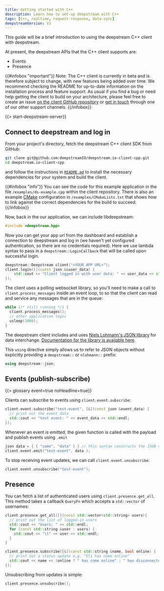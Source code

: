 ```yaml
---
title: Getting started with C++
description: Learn how to set-up deepstream with C++
tags: [C++, realtime, request-response, data-sync]
deepstreamVersion: V3
---
```


This guide will be a brief introduction to using the deepstream C++ client with
deepstream.

At present, the deepstream APIs that the C++ client supports are:
 - Events
 - Presence

{{#infobox "important"}}
Note: The C++ client is currently in beta and is therefore subject to change,
with new features being added over time. We recommend checking the
README for up-to-date information on the installation process and feature
support.
As usual if you find a bug or need help getting the client to build on your
architecture, please feel free to create an issue [on the client GitHub
repository](https://github.com/deepstreamIO/deepstream.io-client-cpp/issues) 
or [get in touch](/contact) through one of our other support channels.
{{/infobox}}

{{> start-deepstream-server}}


## Connect to deepstream and log in

From your project's directory, fetch the deepstream C++ client SDK from
GitHub:

```sh
git clone git@github.com:deepstreamIO/deepstream.io-client-cpp.git
cd deepstream.io-client-cpp
```

and follow the instructions in 
[`README.md`](https://github.com/deepstreamIO/deepstream.io-client-cpp/blob/master/README.md)
to install the necessary dependencies for your system and build the client. 


{{#infobox "info"}}
You can see the code for this example application in the file `/examples/ds-example.cpp` within the
client repository.
There is also an example [CMake](https://cmake.org/) configuration in `/examples/CMakeLists.txt`
that shows how to link against the correct dependencies for the build to succeed.
{{/infobox}}

Now, back in the our application, we can include libdeepstream:

```cpp
#include <deepstream.hpp>
```

Now you can get your app url from the dashboard and establish a connection to deepstream and log
in (we haven't yet configured authentication, so there are no credentials required). Here we use
lambda syntax to pass in a `deepstream::LoginCallback` that will be called upon successful login. 

```cpp
deepstream::Deepstream client("<YOUR APP URL>");
client.login([](const json &&user_data) {
    std::cout << "Client logged in with user data: " << user_data << std::endl;
});
```

The client uses a polling websocket library, so you'll need to make a call to
`client.process_messages` inside an event loop, to so that the client can read and service any
messages that are in the queue:
```cpp
while (/* still running */) {
  client.process_messages();
  // other application logic
  usleep(1000);
}
```

The deepstream client includes and uses [Niels Lohmann's JSON
library](https://github.com/nlohmann/json) for data interchange. [Documentation for the library is
available here](https://nlohmann.github.io/json/).

This `using` directive simply allows us to refer to JSON objects without explicitly
providing a `deepstream::` or `nlohmann::` prefix:

```cpp
using deepstream::json;
```

## Events (publish-subscribe)

{{> glossary event=true noHeadline=true}}



Clients can subscribe to events using `client.event.subscribe`:

```cpp
client.event.subscribe("test-event", [&](const json &event_data) {
  // print out the event data
  std::cout << "test event: " << event_data << std::endl;
});
```

Whenever an event is emitted, the given function is called with the payload
and publish events using `.emit`

```cpp
json data = { { "some", "data" } } // this syntax constructs the JSON object {"some": "data"}
client.event.emit("test-event", data );
```

To stop receiving event updates, we can call `client.event.unsubscribe`:

```cpp
client.event.unsubscribe("test-event");
```

## Presence

You can fetch a list of authenticated users using `client.presence.get_all`.
This method takes a callback `QueryFn` which accepts a `std::vector` of usernames:

```cpp
client.presence.get_all([](const std::vector<std::string> users){
  // print out the list of logged-in users
  std::cout << "Users: " << std::endl;
  for (const std::string &user : users) {
    std::cout << "\t" << user << std::endl;
  }
}
```

```cpp
client.presence.subscribe([&](const std::string &name, bool online) {
  // print out a status update e.g. "Eli has come online"
  std::cout << name << (online ? " has come online" : " has disconnected") << std::endl;
});
```

Unsubscribing from updates is simple:

```cpp
client.presence.unsubscribe();
```
